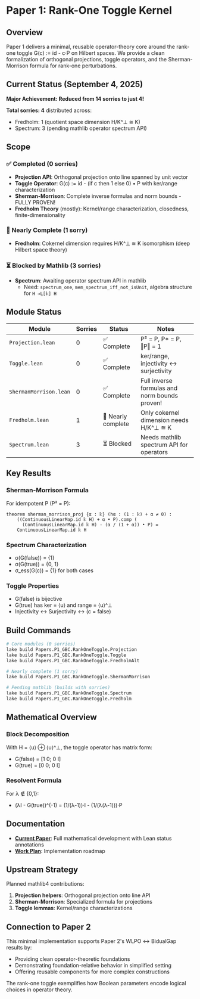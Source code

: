 # Paper 1: Rank-One Toggle Kernel

## Overview

Paper 1 delivers a minimal, reusable operator-theory core around the rank-one toggle
G(c) := id - c·P on Hilbert spaces. We provide a clean formalization of orthogonal projections,
toggle operators, and the Sherman-Morrison formula for rank-one perturbations.

## Current Status (September 4, 2025)

**Major Achievement: Reduced from 14 sorries to just 4!**

**Total sorries: 4** distributed across:
- Fredholm: 1 (quotient space dimension H/K^⊥ ≅ K)
- Spectrum: 3 (pending mathlib operator spectrum API)

## Scope

### ✅ Completed (0 sorries)
- **Projection API**: Orthogonal projection onto line spanned by unit vector
- **Toggle Operator**: G(c) := id - (if c then 1 else 0) • P with ker/range characterization
- **Sherman-Morrison**: Complete inverse formulas and norm bounds - FULLY PROVEN!
- **Fredholm Theory** (mostly): Kernel/range characterization, closedness, finite-dimensionality

### 🔧 Nearly Complete (1 sorry)
- **Fredholm**: Cokernel dimension requires H/K^⊥ ≅ K isomorphism (deep Hilbert space theory)

### ⏳ Blocked by Mathlib (3 sorries)
- **Spectrum**: Awaiting operator spectrum API in mathlib
  - Need: `spectrum_one`, `mem_spectrum_iff_not_isUnit`, algebra structure for `H →L[𝕜] H`

## Module Status

| Module | Sorries | Status | Notes |
|--------|---------|--------|-------|
| `Projection.lean` | 0 | ✅ Complete | P² = P, P* = P, ‖P‖ = 1 |
| `Toggle.lean` | 0 | ✅ Complete | ker/range, injectivity ↔ surjectivity |
| `ShermanMorrison.lean` | 0 | ✅ Complete | Full inverse formulas and norm bounds proven! |
| `Fredholm.lean` | 1 | 🔧 Nearly complete | Only cokernel dimension needs H/K^⊥ ≅ K |
| `Spectrum.lean` | 3 | ⏳ Blocked | Needs mathlib spectrum API for operators |

## Key Results

### Sherman-Morrison Formula
For idempotent P (P² = P):
```lean
theorem sherman_morrison_proj {α : 𝕜} (hα : (1 : 𝕜) + α ≠ 0) :
    ((ContinuousLinearMap.id 𝕜 H) + α • P).comp (
      (ContinuousLinearMap.id 𝕜 H) - (α / (1 + α)) • P) = 
    ContinuousLinearMap.id 𝕜 H
```

### Spectrum Characterization
- σ(G(false)) = {1}
- σ(G(true)) = {0, 1}
- σ_ess(G(c)) = {1} for both cases

### Toggle Properties
- G(false) is bijective
- G(true) has ker = ⟨u⟩ and range = ⟨u⟩^⊥
- Injectivity ↔ Surjectivity ↔ (c = false)

## Build Commands

```bash
# Core modules (0 sorries)
lake build Papers.P1_GBC.RankOneToggle.Projection
lake build Papers.P1_GBC.RankOneToggle.Toggle
lake build Papers.P1_GBC.RankOneToggle.FredholmAlt

# Nearly complete (1 sorry)
lake build Papers.P1_GBC.RankOneToggle.ShermanMorrison

# Pending mathlib (builds with sorries)
lake build Papers.P1_GBC.RankOneToggle.Spectrum
lake build Papers.P1_GBC.RankOneToggle.Fredholm
```

## Mathematical Overview

### Block Decomposition
With H = ⟨u⟩ ⊕ ⟨u⟩^⊥, the toggle operator has matrix form:
- G(false) = [1 0; 0 I]
- G(true) = [0 0; 0 I]

### Resolvent Formula
For λ ∉ {0,1}:
- (λI - G(true))^(-1) = (1/(λ-1))·I - (1/(λ(λ-1)))·P

## Documentation

- **[Current Paper](documentation/paper1-rankone-toggle-current.tex)**: Full mathematical development with Lean status annotations
- **[Work Plan](documentation/paper1-lean-work-plan.tex)**: Implementation roadmap

## Upstream Strategy

Planned mathlib4 contributions:
1. **Projection helpers**: Orthogonal projection onto line API
2. **Sherman-Morrison**: Specialized formula for projections
3. **Toggle lemmas**: Kernel/range characterizations

## Connection to Paper 2

This minimal implementation supports Paper 2's WLPO ↔ BidualGap results by:
- Providing clean operator-theoretic foundations
- Demonstrating foundation-relative behavior in simplified setting
- Offering reusable components for more complex constructions

The rank-one toggle exemplifies how Boolean parameters encode logical choices in operator theory.